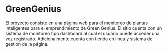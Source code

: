 # GreenGenius

El proyecto consiste en una página web para el monitoreo de plantas inteligentes para el emprendimiento de Green Genius. El sitio cuenta con un sistema de monitoreo tipo dashboard al cual el usuario puede acceder una vez registrado. Adicionalmente cuenta con tienda en línea y sistema de gestión de la página.

